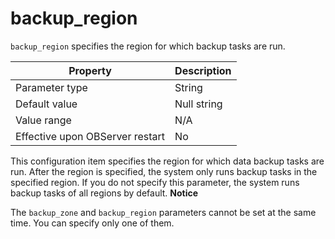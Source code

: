 backup_region 
==================================

`backup_region` specifies the region for which backup tasks are run. 


|          **Property**           | **Description** |
|---------------------------------|-----------------|
| Parameter type                  | String          |
| Default value                   | Null string     |
| Value range                     | N/A             |
| Effective upon OBServer restart | No              |



This configuration item specifies the region for which data backup tasks are run. After the region is specified, the system only runs backup tasks in the specified region. If you do not specify this parameter, the system runs backup tasks of all regions by default. 
**Notice**



The `backup_zone` and `backup_region` parameters cannot be set at the same time. You can specify only one of them.
